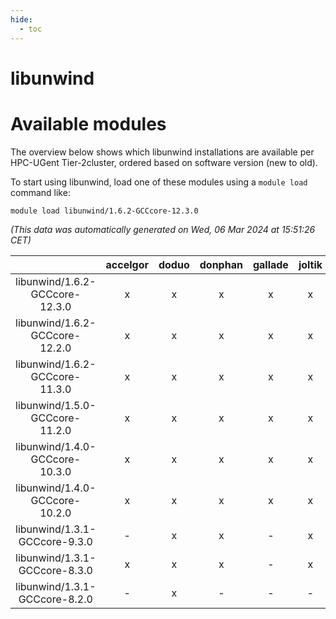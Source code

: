 ```yaml
---
hide:
  - toc
---
```


libunwind
=========

# Available modules


The overview below shows which libunwind installations are available per HPC-UGent Tier-2cluster, ordered based on software version (new to old).

To start using libunwind, load one of these modules using a `module load` command like:

```shell
module load libunwind/1.6.2-GCCcore-12.3.0
```

*(This data was automatically generated on Wed, 06 Mar 2024 at 15:51:26 CET)*  

| |accelgor|doduo|donphan|gallade|joltik|skitty|
| :---: | :---: | :---: | :---: | :---: | :---: | :---: |
|libunwind/1.6.2-GCCcore-12.3.0|x|x|x|x|x|x|
|libunwind/1.6.2-GCCcore-12.2.0|x|x|x|x|x|x|
|libunwind/1.6.2-GCCcore-11.3.0|x|x|x|x|x|x|
|libunwind/1.5.0-GCCcore-11.2.0|x|x|x|x|x|x|
|libunwind/1.4.0-GCCcore-10.3.0|x|x|x|x|x|x|
|libunwind/1.4.0-GCCcore-10.2.0|x|x|x|x|x|x|
|libunwind/1.3.1-GCCcore-9.3.0|-|x|x|-|x|x|
|libunwind/1.3.1-GCCcore-8.3.0|x|x|x|-|x|x|
|libunwind/1.3.1-GCCcore-8.2.0|-|x|-|-|-|-|

